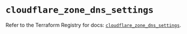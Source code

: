 # `cloudflare_zone_dns_settings`

Refer to the Terraform Registry for docs: [`cloudflare_zone_dns_settings`](https://registry.terraform.io/providers/cloudflare/cloudflare/5.10.1/docs/resources/zone_dns_settings).
